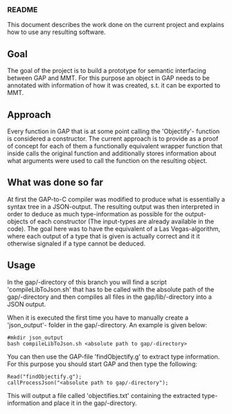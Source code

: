 ### README ###

This document describes the work done on the current project and explains
how to use any resulting software.

## Goal ##

The goal of the project is to build a prototype for semantic interfacing
between GAP and MMT. For this purpose an object in GAP needs to be
annotated with information of how it was created, s.t. it can be
exported to MMT.

## Approach ##

Every function in GAP that is at some point calling the 'Objectify'-
function is considered a constructor. The current approach is to provide
as a proof of concept for each of them a functionally equivalent wrapper
function that inside calls the original function and additionally stores
information about what arguments were used to call the function on the
resulting object.

## What was done so far ##

At first the GAP-to-C compiler was modified to produce what is essentially
a syntax tree in a JSON-output. The resulting output was then interpreted
in order to deduce as much type-information as possible for the output-
objects of each constructor (The input-types are already available in
the code). The goal here was to have the equivalent of a Las Vegas-algorithm,
where each output of a type that is given is actually correct and it
it otherwise signaled if a type cannot be deduced.

## Usage ##

In the gap/-directory of this branch you will find a script 'compileLibToJson.sh'
that has to be called with the absolute path of the gap/-directory and then
compiles all files in the gap/lib/-directory into a JSON output.

When it is executed the first time you have to manually create a 'json_output'-
folder in the gap/-directory. An example is given below:

    #mkdir json_output
    bash compileLibToJson.sh <absolute path to gap/-directory>

You can then use the GAP-file 'findObjectify.g' to extract type information.
For this purpose you should start GAP and then type the following:

    Read("findObjectify.g");
    callProcessJson("<absolute path to gap/-directory"); 
  

This will output a file called 'objectifies.txt' containing the extracted
type-information and place it in the gap/-directory. 
